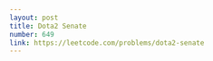 ```yaml
---
layout: post
title: Dota2 Senate
number: 649
link: https://leetcode.com/problems/dota2-senate
---
```

